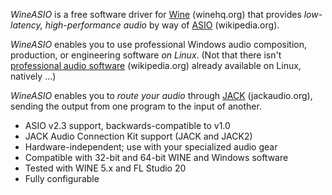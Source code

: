 _WineASIO_ is a free software driver for [Wine](https//www.winehq.org) (winehq.org) that provides *low-latency, high-performance audio* by way of [ASIO](https://en.wikipedia.org/wiki/Audio_Stream_Input/Output) (wikipedia.org).

_WineASIO_ enables you to use professional Windows audio composition, production, or engineering software *on Linux*.  (Not that there isn't [professional audio software](https://en.wikipedia.org/wiki/List_of_linux_audio_software) (wikipedia.org) already available on Linux, natively ...)

_WineASIO_ enables you to *route your audio* through [JACK](http://jackaudio.org) (jackaudio.org), sending the output from one program to the input of another.

* ASIO v2.3 support, backwards-compatible to v1.0
* JACK Audio Connection Kit support (JACK and JACK2)
* Hardware-independent; use with your specialized audio gear
* Compatible with 32-bit and 64-bit WINE and Windows software
* Tested with WINE 5.x and FL Studio 20
* Fully configurable
